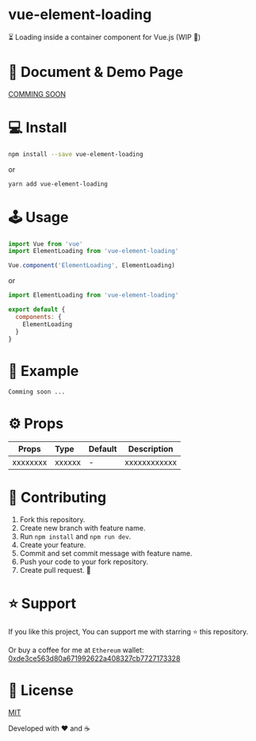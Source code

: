 # vue-element-loading

⏳ Loading inside a container component for Vue.js (WIP 🚧)

# 👀 Document & Demo Page

[COMMING SOON](...)

# 💻 Install

```sh
npm install --save vue-element-loading
```
or
```sh
yarn add vue-element-loading
```

# 🕹 Usage
```javascript
import Vue from 'vue'
import ElementLoading from 'vue-element-loading'

Vue.component('ElementLoading', ElementLoading)
```
or
```javascript
import ElementLoading from 'vue-element-loading'

export default {
  components: {
    ElementLoading
  }
}
```

# 🔎 Example

```html
Comming soon ...
```

# ⚙️ Props
| Props       | Type          | Default  | Description  |
| ----------- |:--------------| ---------|--------------|
| xxxxxxxx    | xxxxxx        | -        | xxxxxxxxxxxx |

# 🤝 Contributing
1. Fork this repository.
2. Create new branch with feature name.
3. Run `npm install` and `npm run dev`.
4. Create your feature.
5. Commit and set commit message with feature name.
6. Push your code to your fork repository.
7. Create pull request. 🙂

# ⭐️ Support

If you like this project, You can support me with starring ⭐ this repository.

Or buy a coffee for me at `Ethereum` wallet: [0xde3ce563d80a671992622a408327cb7727173328](https://etherscan.io/address/0xde3ce563d80a671992622a408327cb7727173328)

# 📄 License

[MIT](LICENSE)

Developed with ❤️ and ☕️ 

